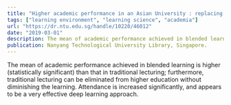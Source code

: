 ```yaml
---
title: "Higher academic performance in an Asian University : replacing traditional lecturing with blended learning"
tags: ["learning environment", "learning science", "academia"]
url: "https://dr.ntu.edu.sg/handle/10220/46012"
date: "2019-03-01"
description: The mean of academic performance achieved in blended learning is higher (statistically significant) than that in traditional lecturing; furthermore, traditional lecturing can be eliminated from higher education without diminishing the learning. Attendance is increased significantly, and appears to be a very effective deep learning approach.
publication: Nanyang Technological University Library, Singapore.
---
```


The mean of academic performance achieved in blended learning is higher (statistically significant) than that in traditional lecturing; furthermore, traditional lecturing can be eliminated from higher education without diminishing the learning. Attendance is increased significantly, and appears to be a very effective deep learning approach.
